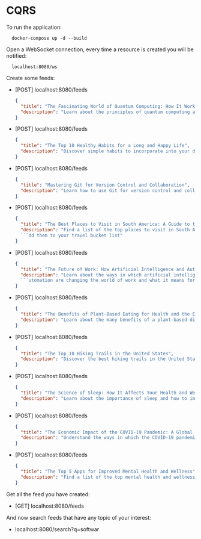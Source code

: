 # CQRS

To run the application:

```console
  docker-compose up -d --build
```

Open a WebSocket connection, every time a resource is created you will be notified:

```console
  localhost:8080/ws
```

Create some feeds:

- [POST] localhost:8080/feeds

  ```json
  {
    "title": "The Fascinating World of Quantum Computing: How It Works and Its Potential Impacts",
    "description": "Learn about the principles of quantum computing and how it could revolutionize various industries"
  }
  ```

- [POST] localhost:8080/feeds

  ```json
  {
    "title": "The Top 10 Healthy Habits for a Long and Happy Life",
    "description": "Discover simple habits to incorporate into your daily routine for improved health and well-being"
  }
  ```

- [POST] localhost:8080/feeds

  ```json
  {
    "title": "Mastering Git for Version Control and Collaboration",
    "description": "Learn how to use Git for version control and collaboration in software development"
  }
  ```

- [POST] localhost:8080/feeds

  ```json
  {
    "title": "The Best Places to Visit in South America: A Guide to the Continent's Top Destinations",
    "description": "Find a list of the top places to visit in South America and a
    ```dd them to your travel bucket list"
  }

- [POST] localhost:8080/feeds

  ```json
  {
    "title": "The Future of Work: How Artificial Intelligence and Automation Are Changing the Landscape",
    "description": "Learn about the ways in which artificial intelligence and a
    ```utomation are changing the world of work and what it means for the future"
  }

- [POST] localhost:8080/feeds

  ```json
  {
    "title": "The Benefits of Plant-Based Eating for Health and the Environment",
    "description": "Learn about the many benefits of a plant-based diet and how to incorporate more plant-based meals into your diet"
  }
  ```

- [POST] localhost:8080/feeds

  ```json
  {
    "title": "The Top 10 Hiking Trails in the United States",
    "description": "Discover the best hiking trails in the United States and add them to your outdoor adventure list"
  }
  ```

- [POST] localhost:8080/feeds

  ```json
  {
    "title": "The Science of Sleep: How It Affects Your Health and Well-Being",
    "description": "Learn about the importance of sleep and how to improve your sleep habits for better health and well-being"
  }
  ```

- [POST] localhost:8080/feeds

  ```json
  {
    "title": "The Economic Impact of the COVID-19 Pandemic: A Global Perspective",
    "description": "Understand the ways in which the COVID-19 pandemic has impacted the global economy and what it means for the future"
  }
  ```

- [POST] localhost:8080/feeds

  ```json
  {
    "title": "The Top 5 Apps for Improved Mental Health and Wellness",
    "description": "Find a list of the top mental health and wellness apps to help improve your mental well-being"
  }
  ```

Get all the feed you have created:

- [GET] localhost:8080/feeds

And now search feeds that have any topic of your interest:

- localhost:8080/search?q=softwar
